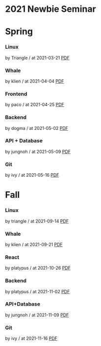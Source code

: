# 2021 Newbie Seminar

# Spring

### Linux

by Triangle / at 2021-03-21
[PDF](https://s3.ap-northeast-2.amazonaws.com/sparcs.home/Triangle_1616330796753.pdf)

### Whale

by klien / at 2021-04-04
[PDF](https://s3.ap-northeast-2.amazonaws.com/sparcs.home/klien_1620564992170.pdf)

### Frontend

by paco / at 2021-04-25
[PDF](https://s3.ap-northeast-2.amazonaws.com/sparcs.home/paco_1619683213556.pdf)

### Backend

by dogma / at 2021-05-02
[PDF](https://s3.ap-northeast-2.amazonaws.com/sparcs.home/%20dogma_1620565055054.pdf)

### API + Database

by jungnoh / at 2021-05-09
[PDF](https://s3.ap-northeast-2.amazonaws.com/sparcs.home/jungnoh_1620546491315.pdf)

### Git

by ivy / at 2021-05-16
[PDF](https://s3.ap-northeast-2.amazonaws.com/sparcs.home/ivy_1621170099544.pdf)

# Fall

### Linux

by triangle / at 2021-09-14
[PDF](https://s3.ap-northeast-2.amazonaws.com/sparcs.home/triangle_1636564006512.pdf)

### Whale

by klien / at 2021-09-21
[PDF](https://s3.ap-northeast-2.amazonaws.com/sparcs.home/klien_1637163577259.pdf)

### React

by platypus / at 2021-10-26
[PDF](https://s3.ap-northeast-2.amazonaws.com/sparcs.home/platypus_1636473058003.pdf)

### Backend

by platypus / at 2021-11-02
[PDF](https://s3.ap-northeast-2.amazonaws.com/sparcs.home/platypus_1636472998644.pdf)

### API+Database

by jungnoh / at 2021-11-09
[PDF](https://s3.ap-northeast-2.amazonaws.com/sparcs.home/jungnoh_1636473083783.pdf)

### Git

by ivy / at 2021-11-16
[PDF](https://s3.ap-northeast-2.amazonaws.com/sparcs.home/ivy_1637161275272.pdf)
